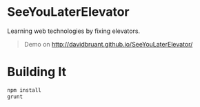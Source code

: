 SeeYouLaterElevator
===================

Learning web technologies by fixing elevators.

> Demo on http://davidbruant.github.io/SeeYouLaterElevator/


# Building It

```bash
npm install
grunt
```
